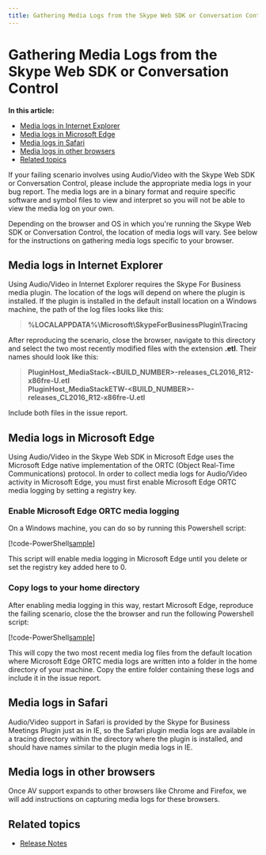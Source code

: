 ```yaml
---
title: Gathering Media Logs from the Skype Web SDK or Conversation Control
---
```

# Gathering Media Logs from the Skype Web SDK or Conversation Control

**In this article:**

- [Media logs in Internet Explorer](#ie)
- [Media logs in Microsoft Edge](#edge)
- [Media logs in Safari](#safari)
- [Media logs in other browsers](#other)
- [Related topics](#related-topics)

If your failing scenario involves using Audio/Video with the Skype Web SDK or Conversation Control, please include the appropriate media logs in your bug report. The media logs are in a binary format and require specific software and symbol files to view and interpret so you will not be able to view the media log on your own.

Depending on the browser and OS in which you're running the Skype Web SDK or Conversation Control, the location of media logs will vary. See below for the instructions on gathering media logs specific to your browser.

<a name="ie"></a>
## Media logs in Internet Explorer

Using Audio/Video in Internet Explorer requires the Skype For Business media plugin. The location of the logs will depend on where the plugin is installed. If the plugin is installed in the default install location on a Windows machine, the path of the log files looks like this:

>**%LOCALAPPDATA%\Microsoft\SkypeForBusinessPlugin\Tracing**

After reproducing the scenario, close the browser, navigate to this directory and select the two most recently modified files with the extension **.etl**. Their names should look like this:

>**PluginHost_MediaStack-\<BUILD\_NUMBER\>-releases_CL2016_R12-x86fre-U.etl** <br>
**PluginHost_MediaStackETW-\<BUILD\_NUMBER\>-releases_CL2016_R12-x86fre-U.etl**

Include both files in the issue report.

<a name="edge"></a>
## Media logs in Microsoft Edge

Using Audio/Video in the Skype Web SDK in Microsoft Edge uses the Microsoft Edge native implementation of the ORTC (Object Real-Time Communications) protocol. In order to collect media logs for Audio/Video activity in Microsoft Edge, you must first enable Microsoft Edge ORTC media logging by setting a registry key.

### Enable Microsoft Edge ORTC media logging

On a Windows machine, you can do so by running this Powershell script:

[!code-PowerShell[sample](../../../utils/EnableEdgeLogging.ps1)]


This script will enable media logging in Microsoft Edge until you delete or set the registry key added here to 0.

### Copy logs to your home directory

After enabling media logging in this way, restart Microsoft Edge, reproduce the failing scenario, close the the browser and run the following Powershell script:

[!code-PowerShell[sample](../../../utils/pullEdgeLogs-external.ps1)]


This will copy the two most recent media log files from the default location where Microsoft Edge ORTC media logs are written into a folder in the home directory of your machine. Copy the entire folder containing these logs and include it in the issue report.

<a name="safari"></a>
## Media logs in Safari

Audio/Video support in Safari is provided by the Skype for Business Meetings Plugin just as in IE, so the Safari plugin media logs are available in a tracing directory within the directory where the plugin is installed, and should have names similar to the plugin media logs in IE.

<a name="other"></a>
## Media logs in other browsers

Once AV support expands to other browsers like Chrome and Firefox, we will add instructions on capturing media logs for these browsers.

<a name="related-topics"></a>
## Related topics
- [Release Notes](../../ReleaseNotes.md)